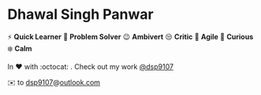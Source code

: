 # Dhawal Singh Panwar

:zap: **Quick Learner**
:muscle: **Problem Solver**
:wink: **Ambivert**
:unamused: **Critic**
:dash: **Agile**
:raising_hand: **Curious**
:snowflake: **Calm**

In :heart: with :octocat: . Check out my work [@dsp9107](github.com/dsp9107)

:envelope: to [dsp9107](mailto:dsp9107@outlook.com?subject=[GitHub]%20Might%20Be%20Important)@[outlook.com](www.outlook.com)
